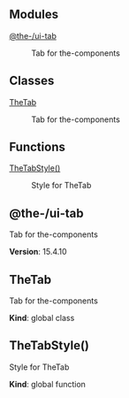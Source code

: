 <!--- Code generated by @the-/script-doc. DO NOT EDIT. -->

## Modules

<dl>
<dt><a href="#module_@the-/ui-tab">@the-/ui-tab</a></dt>
<dd><p>Tab for the-components</p>
</dd>
</dl>

## Classes

<dl>
<dt><a href="#TheTab">TheTab</a></dt>
<dd><p>Tab for the-components</p>
</dd>
</dl>

## Functions

<dl>
<dt><a href="#TheTabStyle">TheTabStyle()</a></dt>
<dd><p>Style for TheTab</p>
</dd>
</dl>

<a name="module_@the-/ui-tab"></a>

## @the-/ui-tab
Tab for the-components

**Version**: 15.4.10  
<a name="TheTab"></a>

## TheTab
Tab for the-components

**Kind**: global class  
<a name="TheTabStyle"></a>

## TheTabStyle()
Style for TheTab

**Kind**: global function  
